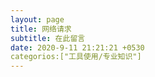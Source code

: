 ```yaml
---
layout: page
title: 网络请求
subtitle: 在此留言
date: 2020-9-11 21:21:21 +0530
categorios:["工具使用/专业知识"]
---
```

